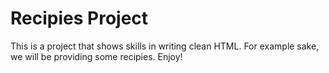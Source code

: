 # Recipies Project

This is a project that shows skills in writing clean HTML. For example sake, we will be providing some recipies. Enjoy!